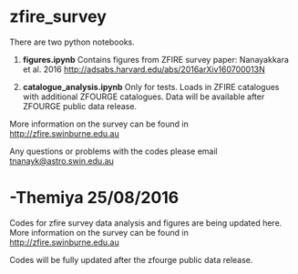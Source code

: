 # zfire_survey

There are two python notebooks. 

1. **figures.ipynb** Contains figures from ZFIRE survey paper: Nanayakkara et al. 2016
http://adsabs.harvard.edu/abs/2016arXiv160700013N
 
2. **catalogue_analysis.ipynb** Only for tests. Loads in ZFIRE catalogues with additional ZFOURGE catalogues. 
Data will be available after ZFOURGE public data release. 

More information on the survey can be found in http://zfire.swinburne.edu.au

Any questions or problems with the codes please email tnanayk@astro.swin.edu.au

-Themiya 25/08/2016
=======

Codes for zfire survey data analysis and figures are being updated here. 
More information on the survey can be found in http://zfire.swinburne.edu.au

Codes will be fully updated after the zfourge public data release. 
